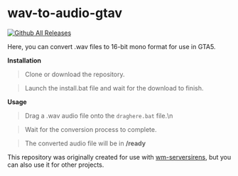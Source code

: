 # wav-to-audio-gtav

[![Github All Releases](https://img.shields.io/github/downloads/niklasnsdev/wav-to-audio-gtav/total.svg)](https://github.com/niklasnsdev/wav-to-audio-gtav/releases)

Here, you can convert .wav files to 16-bit mono format for use in GTA5.

**Installation**

> Clone or download the repository.

> Launch the install.bat file and wait for the download to finish.

**Usage**

> Drag a .wav audio file onto the `draghere.bat` file.\n

> Wait for the conversion process to complete.

> The converted audio file will be in **/ready**

This repository was originally created for use with [wm-serversirens](https://github.com/Walsheyy/WMServerSirens), but you can also use it for other projects.
